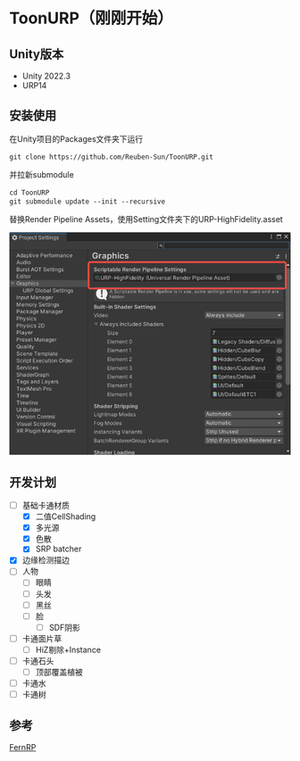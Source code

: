 # ToonURP（刚刚开始）

## Unity版本

 - Unity 2022.3
 - URP14

## 安装使用

在Unity项目的Packages文件夹下运行

```
git clone https://github.com/Reuben-Sun/ToonURP.git
```

并拉新submodule

```
cd ToonURP
git submodule update --init --recursive
```

替换Render Pipeline Assets，使用Setting文件夹下的URP-HighFidelity.asset

![替换资产](Documentation~/image/replace_assets.png)

## 开发计划

- [ ] 基础卡通材质
  - [x] 二值CellShading
  - [x] 多光源
  - [x] 色散
  - [x] SRP batcher
- [x] 边缘检测描边 
- [ ] 人物
  - [ ] 眼睛
  - [ ] 头发
  - [ ] 黑丝
  - [ ] 脸
    - [ ] SDF阴影
- [ ] 卡通面片草
  - [ ] HiZ剔除+Instance
- [ ] 卡通石头
  - [ ] 顶部覆盖植被
- [ ] 卡通水
- [ ] 卡通树

## 参考

[FernRP](https://github.com/FernRP/FernRPExample)